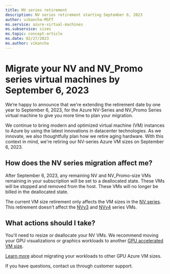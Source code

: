 ```yaml
---
title: NV series retirement
description: NV series retirement starting September 6, 2023
author: vikancha-MSFT
ms.service: azure-virtual-machines
ms.subservice: sizes
ms.topic: concept-article
ms.date: 02/27/2023
ms.author: vikancha
---
```

# Migrate your NV and NV_Promo series virtual machines by September 6, 2023
We’re happy to announce that we're extending the retirement date by one year to September 6, 2023, for the Azure NV-Series and NV_Promo Series virtual machine to give you more time to plan  your migration. 

We continue to bring modern and optimized virtual machine (VM) instances to Azure by using the latest innovations in datacenter technologies. As we innovate, we also thoughtfully plan how we retire aging hardware. With this context in mind, we're retiring our NV-series Azure VM sizes on September 6, 2023.

## How does the NV series migration affect me?

After September 6, 2023, any remaining NV and NV_Promo-size VMs remaining in your subscription will be set to a deallocated state. These VMs will be stopped and removed from the host. These VMs will no longer be billed in the deallocated state.

The current VM size retirement only affects the VM sizes in the [NV series](../../nv-series.md). This retirement doesn't affect the [NVv3](../../nvv3-series.md) and [NVv4](../../nvv4-series.md) series VMs. 

## What actions should I take?

You'll need to resize or deallocate your NV VMs. We recommend moving your GPU visualizations or graphics workloads to another [GPU accelerated VM size](../../sizes-gpu.md).

[Learn more](../../nv-series-migration-guide.md) about migrating your workloads to other GPU Azure VM sizes. 

If you have questions, contact us through customer support.
